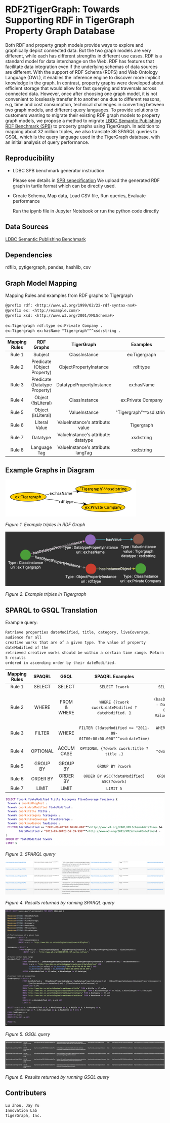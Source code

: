 # RDF2TigerGraph: Towards Supporting RDF in TigerGraph Property Graph Database
Both RDF and property graph models provide ways to explore and graphically depict connected data. But the two graph models are very different, while each has different strengths in different use cases. RDF is a standard model for data interchange on the Web. RDF has features that facilitate data integration even if the underlying schemas of data sources are different. With the support of RDF Schema (RDFS) and Web Ontology Language (OWL), it enables the inference engine to discover more implicit knowledge in the graph. In contrast, property graphs were developed about efficient storage that would allow for fast querying and traversals across connected data. However, once after choosing one graph model, it is not convenient to losslessly transfer it to another one due to different reasons, e.g, time and cost consumption, technical challenges in converting between two graph models, and different query languages. To provide solutions to customers wanting to migrate their existing RDF graph models to property graph models, we propose a method to migrate [LBDC Semantic Publishing RDF Benchmark (SPB)](https://ldbcouncil.org/benchmarks/spb/) to property graphs using TigerGraph. In addition to mapping about 32 million triples, we also translate 36 SPARQL queries to GSQL, which is the query language used in the TigerGraph database, with an initial analysis of query performance.

## Reproducibility
* LDBC SPB benchmark generator instruction

	Please see details in [SPB sepecification](https://ldbcouncil.org/benchmarks/spb/ldbc-spb-v2.0-specification.pdf)
	We upload the generated RDF graph in turtle format which can be directly used. 

* Create Schema, Map data, Load CSV file, Run queries, Evaluate performance

	Run the ipynb file in Jupyter Notebook or run the python code directly 

## Data Sources
[LDBC Semantic Publishing Benchmark](https://ldbcouncil.org/benchmarks/spb/)

## Dependencies
rdflib, pytigergraph, pandas, hashlib, csv

## Graph Model Mapping
Mapping Rules and examples from RDF graphs to Tigergraph
```
@prefix rdf: <http://www.w3.org/1999/02/22-rdf-syntax-ns#> 
@prefix ex: <http://example.com/> 
@prefix xsd: <http://www.w3.org/2001/XMLSchema#>

ex:Tigergraph rdf:type ex:Private Company .
ex:Tigergraph ex:hasName "Tigergraph"^^xsd:string .
```
| Mapping Rules | RDF Graphs | TigerGraph | Examples |
|:---:|:---:|:---:|:---:|
| Rule 1 | Subject | ClassInstance | ex:Tigergraph |
| Rule 2 | Predicate (Object Property) | ObjectPropertyInstance | rdf:type |
| Rule 3 | Predicate (Datatype Property) | DatatypePropertyInstance | ex:hasName |
| Rule 4 | Object (!isLiteral) | ClassInstance | ex:Private Company |
| Rule 5 | Object (isLiteral) | ValueInstance | "Tigergraph"^^xsd:string |
| Rule 6 | Literal Value | ValueInstance's attribute: value | Tigergraph |
| Rule 7 | Datatype | ValueInstance's attribute: datatype | xsd:string |
| Rule 8 | Language Tag | ValueInstance's attribute: langTag | xsd:string |

## Example Graphs in Diagram

![Schema Diagram in RDF graphs](./screenshots/rdfgraph.png)

*Figure 1. Example triples in RDF Graph*

![Schema Diagram in TigerGraph](./screenshots/tigergraph.png)

*Figure 2. Example triples in Tigergraph*

## SPARQL to GSQL Translation
Example query:
```
Retrieve properties dateModified, title, category, liveCoverage, audience for all 
creative works that are of a given type. The value of property dateModified of the 
retrieved creative works should be within a certain time range. Return 5 results 
ordered in ascending order by their dateModified.
```

| Mapping Rules | SPAQRL | GSQL | SPAQRL Examples | GSQL Examples |
|:---:|:---:|:---:|:---:|:---:|
| Rule 1 | SELECT | SELECT | ```SELECT ?cwork``` | ```SELECT s.uri as cwork INTO T``` |
| Rule 2 | WHERE | FROM & WHERE | ```WHERE {?cwork cwork:dateModified ?dateModified. }``` | ```FROM ClassInstance:s - (hasDatatypePropertyInstance>:e) - DatatypePropertyInstance:t - (hasValueInstance>:e1) - ValueInstance:t1 WHERE t.uri == "cwork:dateModified"``` |
| Rule 3 | FILTER | WHERE | ```FILTER (?dateModified >= "2011-09-01T00:00:00.000"^^xsd:dateTime)``` | ```WHERE to_datetime(t1.value) >= to_datetime("2011-09-01T00:00:00.000")``` |
| Rule 4 | OPTIONAL | ACCUM CASE | ```OPTIONAL {?cwork cwork:title ?title .}``` | ```ACCUM CASE t.uri WHEN "cwork:title" THEN s.@title += t1.value``` |
| Rule 5 | GROUP BY| GROUP BY | ```GROUP BY ?cwork``` | ```GROUP BY s.uri``` |
| Rule 6 | ORDER BY | ORDER BY| ```ORDER BY ASC(?dataModified) ASC(?cwork)``` | ```ORDER BY s.@dateModified ASC, cwork ASC``` |
| Rule 7 | LIMIT | LIMIT | ```LIMIT 5``` | ```LIMIT 5``` |

![SPARQL](./screenshots/sparql.png)

*Figure 3. SPARQL query*

![SPARQL results](./screenshots/sparql_result.png)

*Figure 4. Results returned by running SPARQL query*

![GSQL](./screenshots/gsql.png)

*Figure 5. GSQL query*

![GSQL results](./screenshots/gsql_result.png)

*Figure 6. Results returned by running GSQL query*

## Contributers
```
Lu Zhou, Jay Yu 
Innovation Lab
TigerGraph, Inc.
```
